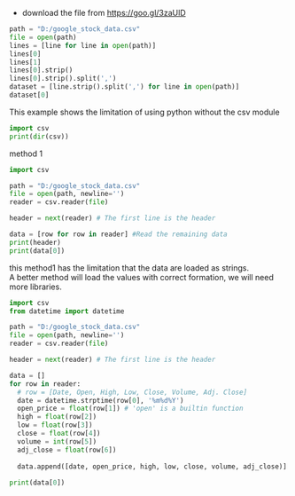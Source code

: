 - download the file from https://goo.gl/3zaUlD

```python
path = "D:/google_stock_data.csv"
file = open(path)
lines = [line for line in open(path)]
lines[0]
lines[1]
lines[0].strip()
lines[0].strip().split(',')
dataset = [line.strip().split(',') for line in open(path)]
dataset[0]
```
This example shows the limitation of using python without the csv module  
  
```python
import csv
print(dir(csv))
```

method 1  
```python
import csv

path = "D:/google_stock_data.csv"
file = open(path, newline='')
reader = csv.reader(file)

header = next(reader) # The first line is the header

data = [row for row in reader] #Read the remaining data
print(header)
print(data[0])
```
this method1 has the limitation that the data are loaded as strings.  
A better method will load the values with correct formation, we will need more libraries.  

```python
import csv
from datetime import datetime

path = "D:/google_stock_data.csv"
file = open(path, newline='')
reader = csv.reader(file)

header = next(reader) # The first line is the header

data = []
for row in reader:
  # row = [Date, Open, High, Low, Close, Volume, Adj. Close]
  date = datetime.strptime(row[0], '%m%d%Y')
  open_price = float(row[1]) # 'open' is a builtin function
  high = float(row[2])
  low = float(row[3])
  close = float(row[4])
  volume = int(row[5])
  adj_close = float(row[6])
  
  data.append([date, open_price, high, low, close, volume, adj_close)]
  
print(data[0])
